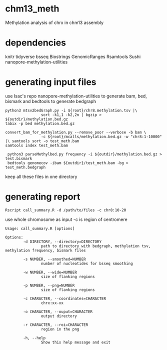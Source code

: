 # chm13_meth
Methylation analysis of chrx in chm13 assembly

# dependencies
knitr
tidyverse
bsseq
Biostrings
GenomicRanges
Rsamtools
Sushi
nanopore-methylation-utilities

# generating input files

use Isac's repo nanopore-methylation-utilities to generate bam, bed, bismark and bedtools to generate bedgraph

```
python3 mtsv2bedGraph.py -i ${root}/chr8.methylation.tsv |\
                sort -k1,1 -k2,2n | bgzip > ${outdir}/methylation.bed.gz
tabix -p bed methylation.bed.gz

convert_bam_for_methylation.py --remove_poor --verbose -b bam \
                -c ${root}/mcalls/methylation.bed.gz -w "chr8:1-10000" |\ samtools sort -o test_meth.bam
samtools index test_meth.bam

 python3 parseMethylbed.py frequency -i ${outdir}/methylation.bed.gz > test.bismark
 bedtools genomecov -ibam ${outdir}/test_meth.bam -bg > test_meth.bedgraph
```
keep all these files in one directory

# generating report

```
Rscript call_summary.R -d /path/to/files -c chr8:10-20
```
use whole chromosome as input -c is region of centromere
```
Usage: call_summary.R [options]

Options:
        -d DIRECTORY, --directory=DIRECTORY
                path to directory with bedgraph, methylation tsv, methylation frequency, bismark files

        -s NUMBER, --smoothed=NUMBER
                number of nucleotides for bsseq smoothing

        -w NUMBER, --wide=NUMBER
                size of flanking regions

        -p NUMBER, --png=NUMBER
                size of flanking regions

        -c CHARACTER, --coordinates=CHARACTER
                chrx:xx-xx

        -o CHARACTER, --ouput=CHARACTER
                output directory

        -r CHARACTER, --roi=CHARACTER
                region in the png

        -h, --help
                Show this help message and exit
```
